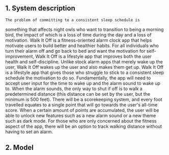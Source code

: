 
## 1. System description
	The problem of committing to a consistent sleep schedule is  
something that affects night owls who want to transition to being a morning bird,
the impact of which is a loss of time during the day and a loss of motivation.
Walk It Off is a fitness-oriented alarm clock app that helps motivate users
to build better and healthier habits. For all individuals who turn
their alarm off and go back to bed and want the motivation for self-improvement,
Walk It Off is a lifestyle app that improves both the user health and self-discipline. Unlike
stock alarm apps that merely wake up the user, Walk It Off wakes up the user and also makes them
get up. Walk It Off is a lifestyle app that gives those who struggle to stick to a consistent sleep schedule
the motivation to do so.
	Fundamentally, the app will need to accept user input for the time to wake up and the alarm sound to wake
up to. When the alarm sounds, the only way to shut if off is to walk a predetermined distance (this distance can be set
by the user, but the minimum is 500 feet). There will be a scorekeeping system, and every foot travelled equates to a single
point that will go towards the user's all-time score. When a certain amount of points are accumulated, the user will be able to
unlock new features such as a new alarm sound or a new theme such as dark mode. For those who are only concerned about the fitness
aspect of the app, there will be an option to track walking distance without having to set an alarm.


## 2. Model
